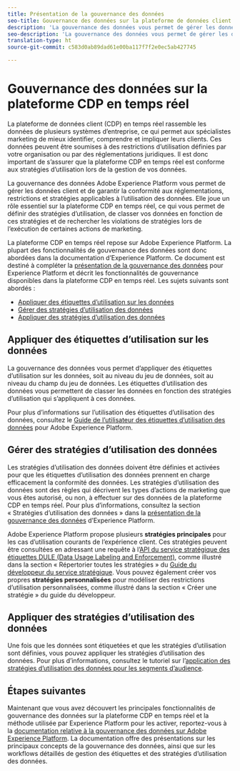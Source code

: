 ```yaml
---
title: Présentation de la gouvernance des données
seo-title: Gouvernance des données sur la plateforme de données client en temps réel
description: 'La gouvernance des données vous permet de gérer les données client et de garantir la conformité aux réglementations, restrictions et stratégies applicables à l’utilisation des données. '
seo-description: 'La gouvernance des données vous permet de gérer les données client et de garantir la conformité aux réglementations, restrictions et stratégies applicables à l’utilisation des données. '
translation-type: ht
source-git-commit: c583d0ab89dad61e00ba117f7f2e0ec5ab427745

---
```



# Gouvernance des données sur la plateforme CDP en temps réel

La plateforme de données client (CDP) en temps réel rassemble les données de plusieurs systèmes d’entreprise, ce qui permet aux spécialistes marketing de mieux identifier, comprendre et impliquer leurs clients. Ces données peuvent être soumises à des restrictions d’utilisation définies par votre organisation ou par des réglementations juridiques. Il est donc important de s’assurer que la plateforme CDP en temps réel est conforme aux stratégies d’utilisation lors de la gestion de vos données.

La gouvernance des données Adobe Experience Platform vous permet de gérer les données client et de garantir la conformité aux réglementations, restrictions et stratégies applicables à l’utilisation des données. Elle joue un rôle essentiel sur la plateforme CDP en temps réel, ce qui vous permet de définir des stratégies d’utilisation, de classer vos données en fonction de ces stratégies et de rechercher les violations de stratégies lors de l’exécution de certaines actions de marketing.

La plateforme CDP en temps réel repose sur Adobe Experience Platform. La plupart des fonctionnalités de gouvernance des données sont donc abordées dans la documentation d’Experience Platform. Ce document est destiné à compléter la [présentation de la gouvernance des données](https://www.adobe.io/apis/experienceplatform/home/dule/duleservices.html#!api-specification/markdown/narrative/technical_overview/data_governance/dule_overview.md) pour Experience Platform et décrit les fonctionnalités de gouvernance disponibles dans la plateforme CDP en temps réel. Les sujets suivants sont abordés :

* [Appliquer des étiquettes d’utilisation sur les données](#apply-usage-labels-to-your-data)
* [Gérer des stratégies d’utilisation des données](#manage-data-usage-policies)
* [Appliquer des stratégies d’utilisation des données](#enforce-data-usage-compliance)

## Appliquer des étiquettes d’utilisation sur les données

La gouvernance des données vous permet d’appliquer des étiquettes d’utilisation sur les données, soit au niveau du jeu de données, soit au niveau du champ du jeu de données. Les étiquettes d’utilisation des données vous permettent de classer les données en fonction des stratégies d’utilisation qui s’appliquent à ces données.

Pour plus d’informations sur l’utilisation des étiquettes d’utilisation des données, consultez le [Guide de l’utilisateur des étiquettes d’utilisation des données](https://www.adobe.io/apis/experienceplatform/home/dule/duleservices.html#!api-specification/markdown/narrative/tutorials/dule/dule_working_with_labels.md) pour Adobe Experience Platform.

<!-- (To be included after destinations support is available -- January 2020)
## Set restrictions on destinations

You can set data usage restrictions on a destination by defining the marketing use cases for that destination. Defining use cases for destinations allows you to check for usage policy violations and ensure that any profiles or segments sent to that destination are compatible with Data Governance rules.

Marketing use cases can be defined during the _Setup_ phase for the _Edit Destination_ workflow. See the destination documentation for more information. 
-->


## Gérer des stratégies d’utilisation des données

Les stratégies d’utilisation des données doivent être définies et activées pour que les étiquettes d’utilisation des données prennent en charge efficacement la conformité des données. Les stratégies d’utilisation des données sont des règles qui décrivent les types d’actions de marketing que vous êtes autorisé, ou non, à effectuer sur des données de la plateforme CDP en temps réel. Pour plus d’informations, consultez la section « Stratégies d’utilisation des données » dans la [présentation de la gouvernance des données](https://www.adobe.io/apis/experienceplatform/home/dule/duleservices.html#!api-specification/markdown/narrative/technical_overview/data_governance/dule_overview.md) d’Experience Platform.

Adobe Experience Platform propose plusieurs **stratégies principales** pour les cas d’utilisation courants de l’expérience client. Ces stratégies peuvent être consultées en adressant une requête à l’[API du service stratégique des étiquettes DULE (Data Usage Labeling and Enforcement)](https://www.adobe.io/apis/experienceplatform/home/api-reference.html#!acpdr/swagger-specs/dule-policy-service.yaml), comme illustré dans la section « Répertorier toutes les stratégies » du [Guide du développeur du service stratégique](https://www.adobe.io/apis/experienceplatform/home/dule/duleservices.html#!api-specification/markdown/narrative/technical_overview/data_governance/dule_policy_service_developer_guide.md). Vous pouvez également créer vos propres **stratégies personnalisées** pour modéliser des restrictions d’utilisation personnalisées, comme illustré dans la section « Créer une stratégie » du guide du développeur.

## Appliquer des stratégies d’utilisation des données

Une fois que les données sont étiquetées et que les stratégies d’utilisation sont définies, vous pouvez appliquer les stratégies d’utilisation des données. Pour plus d’informations, consultez le tutoriel sur l’[application des stratégies d’utilisation des données pour les segments d’audience](https://www.adobe.io/apis/experienceplatform/home/tutorials/alltutorials.html#!api-specification/markdown/narrative/tutorials/dule/data_governance_and_segmentation.md).

## Étapes suivantes

Maintenant que vous avez découvert les principales fonctionnalités de gouvernance des données sur la plateforme CDP en temps réel et la méthode utilisée par Experience Platform pour les activer, reportez-vous à la [documentation relative à la gouvernance des données sur Adobe Experience Platform](https://www.adobe.io/apis/experienceplatform/home/dule/duleservices.html). La documentation offre des présentations sur les principaux concepts de la gouvernance des données, ainsi que sur les workflows détaillés de gestion des étiquettes et des stratégies d’utilisation des données.